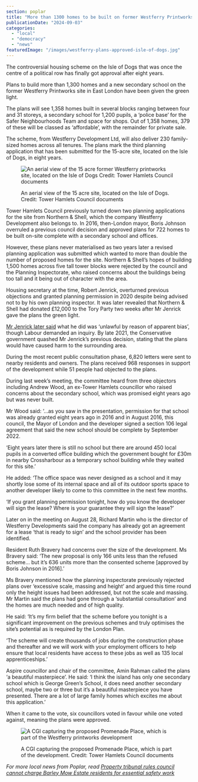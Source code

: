 ```yaml
---
section: poplar
title: "More than 1300 homes to be built on former Westferry Printworks site on Isle of Dogs"
publicationDate: "2024-09-03"
categories: 
  - "local"
  - "democracy"
  - "news"
featuredImage: "/images/westferry-plans-approved-isle-of-dogs.jpg"
---
```


The controversial housing scheme on the Isle of Dogs that was once the centre of a political row has finally got approval after eight years.

Plans to build more than 1,300 homes and a new secondary school on the former Westferry Printworks site in East London have been given the green light.

The plans will see 1,358 homes built in several blocks ranging between four and 31 storeys, a secondary school for 1,200 pupils, a ‘police base’ for the Safer Neighbourhoods Team and space for shops. Out of 1,358 homes, 379 of these will be classed as ‘affordable’, with the remainder for private sale.

The scheme, from Westferry Development Ltd, will also deliver 230 family-sized homes across all tenures. The plans mark the third planning application that has been submitted for the 15-acre site, located on the Isle of Dogs, in eight years.

<figure>

![An aerial view of the 15 acre former Westferry printworks site, located on the Isle of Dogs Credit: Tower Hamlets Council documents](/images/aerial-view-of-site-westferry-isle-of-dogs-1024x495.jpg)

<figcaption>

An aerial view of the 15 acre site, located on the Isle of Dogs. Credit: Tower Hamlets Council documents

</figcaption>

</figure>

Tower Hamlets Council previously turned down two planning applications for the site from Northern & Shell, which the company Westferry Development also belongs to. In 2016, then-London mayor, Boris Johnson overruled a previous council decision and approved plans for 722 homes to be built on-site complete with a secondary school and offices.

However, these plans never materialised as two years later a revised planning application was submitted which wanted to more than double the number of proposed homes for the site. Northern & Shell’s hopes of building 1,500 homes across five tall tower blocks were rejected by the council and the Planning Inspectorate, who raised concerns about the buildings being too tall and it being out of character with the area.

Housing secretary at the time, Robert Jenrick, overturned previous objections and granted planning permission in 2020 despite being advised not to by his own planning inspector. It was later revealed that Northern & Shell had donated £12,000 to the Tory Party two weeks after Mr Jenrick gave the plans the green light.

[Mr Jenrick later said](https://www.bbc.co.uk/news/uk-politics-53056102) what he did was ‘unlawful by reason of apparent bias’, though Labour demanded an inquiry. By late 2021, the Conservative government quashed Mr Jenrick’s previous decision, stating that the plans would have caused harm to the surrounding area.

During the most recent public consultation phase, 6,820 letters were sent to nearby residents and owners. The plans received 968 responses in support of the development while 51 people had objected to the plans.

During last week’s meeting, the committee heard from three objectors including Andrew Wood, an ex-Tower Hamlets councillor who raised concerns about the secondary school, which was promised eight years ago but was never built.

Mr Wood said: ‘…as you saw in the presentation, permission for that school was already granted eight years ago in 2016 and in August 2016, this council, the Mayor of London and the developer signed a section 106 legal agreement that said the new school should be complete by September 2022.

‘Eight years later there is still no school but there are around 450 local pupils in a converted office building which the government bought for £30m in nearby Crossharbour as a temporary school building while they waited for this site.’

He added: ‘The office space was never designed as a school and it may shortly lose some of its internal space and all of its outdoor sports space to another developer likely to come to this committee in the next few months.

‘If you grant planning permission tonight, how do you know the developer will sign the lease? Where is your guarantee they will sign the lease?’

Later on in the meeting on August 28, Richard Martin who is the director of Westferry Developments said the company has already got an agreement for a lease ‘that is ready to sign’ and the school provider has been identified.

Resident Ruth Bravery had concerns over the size of the development. Ms Bravery said: ‘The new proposal is only 166 units less than the refused scheme… but it’s 636 units more than the consented scheme \[approved by Boris Johnson in 2016\].’

Ms Bravery mentioned how the planning inspectorate previously rejected plans over ‘excessive scale, massing and height’ and argued this time round only the height issues had been addressed, but not the scale and massing. Mr Martin said the plans had gone through a ‘substantial consultation’ and the homes are much needed and of high quality.

He said: ‘It’s my firm belief that the scheme before you tonight is a significant improvement on the previous schemes and truly optimises the site’s potential as is required by the London Plan.

‘The scheme will create thousands of jobs during the construction phase and thereafter and we will work with your employment officers to help ensure that local residents have access to these jobs as well as 135 local apprenticeships.’

Aspire councillor and chair of the committee, Amin Rahman called the plans ‘a beautiful masterpiece’. He said: ‘I think the island has only one secondary school which is George Green’s School, it does need another secondary school, maybe two or three but it’s a beautiful masterpiece you have presented. There are a lot of large family homes which excites me about this application.’

When it came to the vote, six councillors voted in favour while one voted against, meaning the plans were approved.

<figure>

![A CGI capturing the proposed Promenade Place, which is part of the Westferry printworks development](/images/westferry-plans-approved-isle-of-dogs-1024x683.jpg)

<figcaption>

A CGI capturing the proposed Promenade Place, which is part of the development. Credit: Tower Hamlets Council documents

</figcaption>

</figure>

_For more local news from Poplar, read_ [_Property tribunal rules council cannot charge Barley Mow Estate residents for essential safety work_](https://poplarlondon.co.uk/property-tribunal-rules-council-cannot-charge-barley-mow-estate-residents-for-essential-safety-work/)
